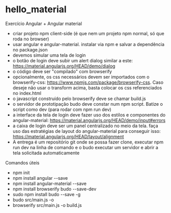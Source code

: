 # hello_material

Exercício Angular + Angular material

- criar projeto npm client-side (é que nem um projeto npm normal, só que roda no browser)
- usar angular e angular-material. instalar via npm e salvar a dependência no package.json
- devemos simular uma tela de login
- o botão de login deve subir um alert dialog similar a este: https://material.angularjs.org/HEAD/demo/dialog
- o código deve ser "compilado" com browserify
- opcionalmente, os css necessários devem ser importados com o browserify-css: https://www.npmjs.com/package/browserify-css.
  Caso deseje não usar o transform acima, basta colocar os css referenciados no index.html
- o javascript construído pelo browserify deve se chamar build.js
- o servidor de prototipação budo deve constar num npm script. Batize o script como dev (para rodar com npm run dev)
- a interface da tela de login deve fazer uso dos estilos e componentes do angular-material: https://material.angularjs.org/HEAD/demo/input#errors
- a caixa de login deve ser um panel centralizado no meio da tela. faça uso das estratégias de layout do angular-material para conseguir isso: https://material.angularjs.org/HEAD/layout/alignment
- A entrega é um repositório git onde se possa fazer clone, executar npm run dev na linha de comando e o budo executar um servidor e abrir a tela solicitada automaticamente


Comandos úteis

- npm init
- npm install angular --save
- npm install angular-material --save
- npm install browserify budo --save-dev
- sudo npm install budo --save -g
- budo src/main.js -o
- browserify src/main.js -o build.js

